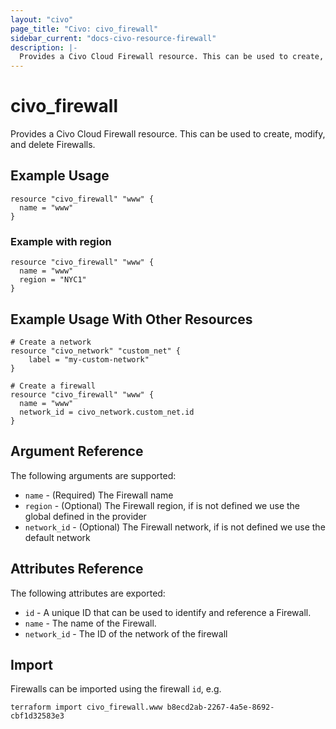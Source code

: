 ```yaml
---
layout: "civo"
page_title: "Civo: civo_firewall"
sidebar_current: "docs-civo-resource-firewall"
description: |-
  Provides a Civo Cloud Firewall resource. This can be used to create, modify, and delete Firewalls.
---
```


# civo\_firewall

Provides a Civo Cloud Firewall resource. This can be used to create,
modify, and delete Firewalls.

## Example Usage

```hcl
resource "civo_firewall" "www" {
  name = "www"
}
```

### Example with region

```hcl
resource "civo_firewall" "www" {
  name = "www"
  region = "NYC1"
}
```

## Example Usage With Other Resources

```hcl
# Create a network
resource "civo_network" "custom_net" {
    label = "my-custom-network"
}

# Create a firewall
resource "civo_firewall" "www" {
  name = "www"
  network_id = civo_network.custom_net.id
}
```

## Argument Reference

The following arguments are supported:

* `name` - (Required) The Firewall name
* `region` - (Optional) The Firewall region, if is not defined we use the global defined in the provider
* `network_id` - (Optional) The Firewall network, if is not defined we use the default network


## Attributes Reference

The following attributes are exported:

* `id` - A unique ID that can be used to identify and reference a Firewall.
* `name` - The name of the Firewall.
* `network_id` - The ID of the network of the firewall

## Import

Firewalls can be imported using the firewall `id`, e.g.

```
terraform import civo_firewall.www b8ecd2ab-2267-4a5e-8692-cbf1d32583e3
```

